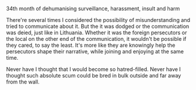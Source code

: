 34th month of dehumanising surveillance, harassment, insult and harm

There're several times I considered the possibility of misunderstanding and tried to communicate about it. But the it was dodged or the communication was deied, just like in Lithuania.
Whether it was the foreign persecutors or the local on the other end of the communication, it wouldn't be possible if they cared, to say the least. It's more like they are knowingly help the persecutors shape their narrative, while joining and enjoying at the same time.


Never have I thought that I would become so hatred-filled.
Never have I thought such absolute scum could be bred in bulk outside and far away from the wall.

